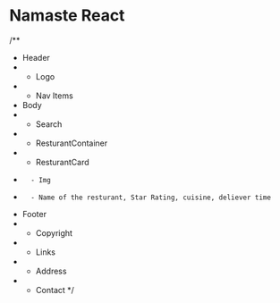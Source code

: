 # Namaste React

/** 
* Header
*   - Logo
*   - Nav Items
* Body
*   - Search
*   - ResturantContainer
*   - ResturantCard
*       - Img
*       - Name of the resturant, Star Rating, cuisine, deliever time 
* Footer
*   - Copyright
*   - Links
*   - Address
*   - Contact
*/